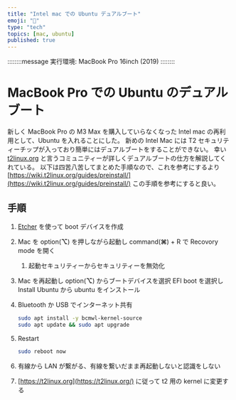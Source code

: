 ```yaml
---
title: "Intel mac での Ubuntu デュアルブート"
emoji: "🐧"
type: "tech"
topics: [mac, ubuntu]
published: true
---
```


::::::::message
実行環境: MacBook Pro 16inch (2019)
::::::::

# MacBook Pro での Ubuntu のデュアルブート

新しく MacBook Pro の M3 Max を購入していらなくなった Intel mac の再利用として、Ubuntu を入れることにした。
新めの Intel Mac には T2 セキュリティーチップが入っており簡単にはデュアルブートをすることができない。
幸い [t2linux.org](https://t2linux.org/) と言うコミュニティーが詳しくデュアルブートの仕方を解説してくれている。
以下は四苦八苦してまとめた手順なので、これを参考にするより [https://wiki.t2linux.org/guides/preinstall/](https://wiki.t2linux.org/guides/preinstall/) この手順を参考にすると良い。

## 手順

1. [Etcher](https://etcher.balena.io/) を使って boot デバイスを作成
1. Mac を option(**⌥**) を押しながら起動し command(**⌘**) + R で Recovory mode を開く
    1. 起動セキュリティーからセキュリティーを無効化
1. Mac を再起動し option(**⌥**) からブートデバイスを選択 EFI boot を選択し Install Ubuntu から ubuntu をインストール
1. Bluetooth か USB でインターネット共有

    ```bash
    sudo apt install -y bcmwl-kernel-source
    sudo apt update && sudo apt upgrade
    ```
1. Restart

    ```bash
    sudo reboot now
    ```
1. 有線から LAN が繋がる、有線を繋いだまま再起動しないと認識をしない
1. [https://t2linux.org](https://t2linux.org/) に従って t2 用の kernel に変更する